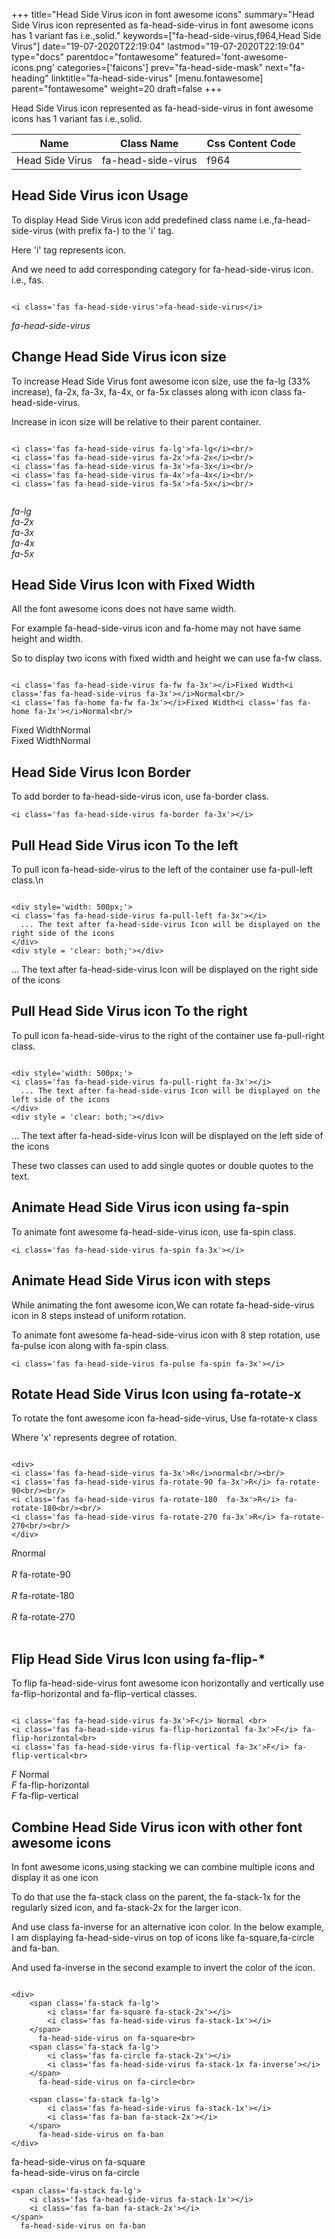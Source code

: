 +++
title="Head Side Virus icon in font awesome icons"
summary="Head Side Virus icon represented as fa-head-side-virus in font awesome icons has 1 variant fas i.e.,solid."
keywords=["fa-head-side-virus,f964,Head Side Virus"]
date="19-07-2020T22:19:04"
lastmod="19-07-2020T22:19:04"
type="docs"
parentdoc="fontawesome"
featured='font-awesome-icons.png'
categories=['faicons']
prev="fa-head-side-mask"
next="fa-heading"
linktitle="fa-head-side-virus"
[menu.fontawesome]
parent="fontawesome"
weight=20
draft=false
+++


Head Side Virus icon represented as fa-head-side-virus in font awesome icons has 1 variant fas i.e.,solid.

<div class='table-responsive'><table class='table'><thead><tr><th>Name</th><th>Class Name</th><th>Css Content Code</th></tr></thead><tbody><tr><td>Head Side Virus</td><td>fa-head-side-virus</td><td>f964</td></tr></tbody></table></div>



## Head Side Virus icon Usage

To display Head Side Virus icon add predefined class name i.e.,fa-head-side-virus (with prefix fa-) to the 'i' tag.

Here 'i' tag represents icon.

And we need to add corresponding category for fa-head-side-virus icon. i.e., fas.


```

<i class='fas fa-head-side-virus'>fa-head-side-virus</i>
```

<i class='fas fa-head-side-virus'>fa-head-side-virus</i>




## Change Head Side Virus icon size
To increase Head Side Virus font awesome icon size, use the fa-lg (33% increase), fa-2x, fa-3x, fa-4x, or fa-5x classes along with icon class fa-head-side-virus.

Increase in icon size will be relative to their parent container. 

```

<i class='fas fa-head-side-virus fa-lg'>fa-lg</i><br/>
<i class='fas fa-head-side-virus fa-2x'>fa-2x</i><br/>
<i class='fas fa-head-side-virus fa-3x'>fa-3x</i><br/>
<i class='fas fa-head-side-virus fa-4x'>fa-4x</i><br/>
<i class='fas fa-head-side-virus fa-5x'>fa-5x</i><br/>
            
```

<i class='fas fa-head-side-virus fa-lg'>fa-lg</i><br/>
<i class='fas fa-head-side-virus fa-2x'>fa-2x</i><br/>
<i class='fas fa-head-side-virus fa-3x'>fa-3x</i><br/>
<i class='fas fa-head-side-virus fa-4x'>fa-4x</i><br/>
<i class='fas fa-head-side-virus fa-5x'>fa-5x</i><br/>
            



## Head Side Virus Icon with Fixed Width 

All the font awesome icons does not have same width.

For example fa-head-side-virus icon and fa-home may not have same height and width.

So to display two icons with fixed width and height we can use fa-fw class.


```

<i class='fas fa-head-side-virus fa-fw fa-3x'></i>Fixed Width<i class='fas fa-head-side-virus fa-3x'></i>Normal<br/>
<i class='fas fa-home fa-fw fa-3x'></i>Fixed Width<i class='fas fa-home fa-3x'></i>Normal<br/>
```

<i class='fas fa-head-side-virus fa-fw fa-3x'></i>Fixed Width<i class='fas fa-head-side-virus fa-3x'></i>Normal<br/>
<i class='fas fa-home fa-fw fa-3x'></i>Fixed Width<i class='fas fa-home fa-3x'></i>Normal<br/>



## Head Side Virus Icon Border 

To add border to fa-head-side-virus icon, use fa-border class.


```
<i class='fas fa-head-side-virus fa-border fa-3x'></i>

```
<i class='fas fa-head-side-virus fa-border fa-3x'></i>





## Pull Head Side Virus icon To the left

To pull icon fa-head-side-virus to the left of the container use fa-pull-left class.\n

```

<div style='width: 500px;'>
<i class='fas fa-head-side-virus fa-pull-left fa-3x'></i>
  ... The text after fa-head-side-virus Icon will be displayed on the right side of the icons
</div>
<div style = 'clear: both;'></div>
```

<div style='width: 500px;'>
<i class='fas fa-head-side-virus fa-pull-left fa-3x'></i>
  ... The text after fa-head-side-virus Icon will be displayed on the right side of the icons
</div>
<div style = 'clear: both;'></div>




## Pull Head Side Virus icon To the right
To pull icon fa-head-side-virus to the right of the container use fa-pull-right class.

```

<div style='width: 500px;'>
<i class='fas fa-head-side-virus fa-pull-right fa-3x'></i>
  ... The text after fa-head-side-virus Icon will be displayed on the left side of the icons
</div>
<div style = 'clear: both;'></div>
```

<div style='width: 500px;'>
<i class='fas fa-head-side-virus fa-pull-right fa-3x'></i>
  ... The text after fa-head-side-virus Icon will be displayed on the left side of the icons
</div>
<div style = 'clear: both;'></div>

These two classes can used to add single quotes or double quotes to the text.


## Animate Head Side Virus icon using fa-spin
To animate font awesome fa-head-side-virus icon, use fa-spin class.

```
<i class='fas fa-head-side-virus fa-spin fa-3x'></i>
```
<i class='fas fa-head-side-virus fa-spin fa-3x'></i>




## Animate Head Side Virus icon with steps
While animating the font awesome icon,We can rotate fa-head-side-virus icon in 8 steps instead of uniform rotation.

To animate font awesome fa-head-side-virus icon with 8 step rotation, use fa-pulse icon along with fa-spin class.


```
<i class='fas fa-head-side-virus fa-pulse fa-spin fa-3x'></i>

```
<i class='fas fa-head-side-virus fa-pulse fa-spin fa-3x'></i>





## Rotate Head Side Virus Icon using fa-rotate-x
To rotate the font awesome icon fa-head-side-virus, Use fa-rotate-x class

Where 'x' represents degree of rotation.


```

<div>
<i class='fas fa-head-side-virus fa-3x'>R</i>normal<br/><br/>
<i class='fas fa-head-side-virus fa-rotate-90 fa-3x'>R</i> fa-rotate-90<br/><br/> 
<i class='fas fa-head-side-virus fa-rotate-180  fa-3x'>R</i> fa-rotate-180<br/><br/> 
<i class='fas fa-head-side-virus fa-rotate-270 fa-3x'>R</i> fa-rotate-270<br/><br/>
</div>
```

<div>
<i class='fas fa-head-side-virus fa-3x'>R</i>normal<br/><br/>
<i class='fas fa-head-side-virus fa-rotate-90 fa-3x'>R</i> fa-rotate-90<br/><br/> 
<i class='fas fa-head-side-virus fa-rotate-180  fa-3x'>R</i> fa-rotate-180<br/><br/> 
<i class='fas fa-head-side-virus fa-rotate-270 fa-3x'>R</i> fa-rotate-270<br/><br/>
</div>




## Flip Head Side Virus Icon using fa-flip-*
To flip fa-head-side-virus font awesome icon horizontally and vertically use fa-flip-horizontal and fa-flip-vertical classes. 

```

<i class='fas fa-head-side-virus fa-3x'>F</i> Normal <br>
<i class='fas fa-head-side-virus fa-flip-horizontal fa-3x'>F</i> fa-flip-horizontal<br>
<i class='fas fa-head-side-virus fa-flip-vertical fa-3x'>F</i> fa-flip-vertical<br>
```

<i class='fas fa-head-side-virus fa-3x'>F</i> Normal <br>
<i class='fas fa-head-side-virus fa-flip-horizontal fa-3x'>F</i> fa-flip-horizontal<br>
<i class='fas fa-head-side-virus fa-flip-vertical fa-3x'>F</i> fa-flip-vertical<br>




## Combine Head Side Virus icon with other font awesome icons
In font awesome icons,using stacking we can combine multiple icons and display it as one icon 

To do that use the fa-stack class on the parent, the fa-stack-1x for the regularly sized icon, and fa-stack-2x for the larger icon.

And use class fa-inverse for an alternative icon color. 
In the below example, I am displaying fa-head-side-virus on top of icons like fa-square,fa-circle and fa-ban.

And used fa-inverse in the second example to invert the color of the icon.

```

<div>
    <span class='fa-stack fa-lg'>
        <i class='far fa-square fa-stack-2x'></i>
        <i class='fas fa-head-side-virus fa-stack-1x'></i>
    </span>
      fa-head-side-virus on fa-square<br>
    <span class='fa-stack fa-lg'>
        <i class='fas fa-circle fa-stack-2x'></i>
        <i class='fas fa-head-side-virus fa-stack-1x fa-inverse'></i>
    </span>
      fa-head-side-virus on fa-circle<br>

    <span class='fa-stack fa-lg'>
        <i class='fas fa-head-side-virus fa-stack-1x'></i>
        <i class='fas fa-ban fa-stack-2x'></i>
    </span>
      fa-head-side-virus on fa-ban
</div>
```

<div>
    <span class='fa-stack fa-lg'>
        <i class='far fa-square fa-stack-2x'></i>
        <i class='fas fa-head-side-virus fa-stack-1x'></i>
    </span>
      fa-head-side-virus on fa-square<br>
    <span class='fa-stack fa-lg'>
        <i class='fas fa-circle fa-stack-2x'></i>
        <i class='fas fa-head-side-virus fa-stack-1x fa-inverse'></i>
    </span>
      fa-head-side-virus on fa-circle<br>

    <span class='fa-stack fa-lg'>
        <i class='fas fa-head-side-virus fa-stack-1x'></i>
        <i class='fas fa-ban fa-stack-2x'></i>
    </span>
      fa-head-side-virus on fa-ban
</div>






